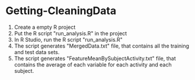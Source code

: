 # Getting-CleaningData

1. Create a empty R project
2. Put the R script "run_analysis.R" in the project
3. In R Studio, run the R script "run_analysis.R"
4. The script generates "MergedData.txt" file, that contains all the training and test data sets.
5. The script generates "FeatureMeanBySubjectActivity.txt" file, that contains the average of each variable for each activity and each subject.
